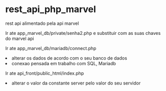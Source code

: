 # rest_api_php_marvel
 rest api alimentado pela api marvel


Ir ate app_marvel_db/private/senha2.php 
e substituir com as suas chaves do marvel api

Ir ate app_marvel_db/mariadb/connect.php
 <li>alterar os dados de acordo com o seu banco de dados
 <li>conexao pensada em trabalho com SQL, Mariadb

Ir ate api_front/public_html/index.php
  <li>alterar o valor da constante server pelo valor do seu servidor
